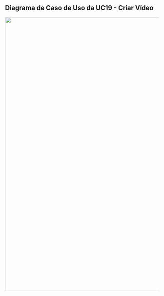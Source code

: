 ## Diagrama de Caso de Uso da UC19 - Criar Vídeo

<img src="https://github.com/gabrielziegler3/Requisitos-2018-1/blob/master/imagens/Casos_de_uso/UC19.png" width=900px>